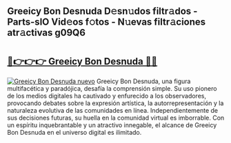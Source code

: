 ## Greeicy Bon Desnuda D𝚎sn𝚞dos filtr𝚊dos - Parts-slO Vid𝚎os f𝚘tos - N𝚞evas filtr𝚊ciones atr𝚊ctivas g09Q6

# <h2><a href="http://mbanwle.tromn.icu/?c=Greeicy+Bon+Desnuda">🔗👉👉👉 Greeicy Bon Desnuda 🔗🔗</a></h2>

[![Greeicy Bon Desnuda nuevo](https://i.imgur.com/pEAQMta.gif)](http://mbanwle.tromn.icu/?c=Greeicy+Bon+Desnuda)
Greeicy Bon Desnuda, una figura multifacética y paradójica, desafía la comprensión simple. Su uso pionero de los medios digitales ha cautivado y enfurecido a los observadores, provocando debates sobre la expresión artística, la autorrepresentación y la naturaleza evolutiva de las comunidades en línea. Independientemente de sus decisiones futuras, su huella en la comunidad virtual es imborrable. Con un espíritu inquebrantable y un atractivo innegable, el alcance de Greeicy Bon Desnuda en el universo digital es ilimitado.
